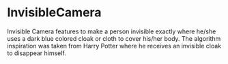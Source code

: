 # InvisibleCamera
Invisible Camera features to make a person invisible exactly where he/she uses a dark blue colored cloak or cloth to cover his/her body. The algorithm inspiration was taken from Harry Potter where he receives an invisible cloak to disappear himself.
